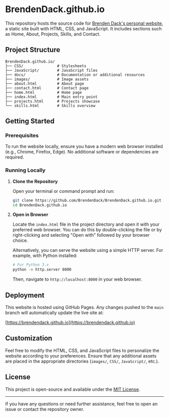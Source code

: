 # BrendenDack.github.io

This repository hosts the source code for [Brenden Dack's personal website](https://brendendack.github.io/), a static site built with HTML, CSS, and JavaScript. It includes sections such as Home, About, Projects, Skills, and Contact.

## Project Structure

```
BrendenDack.github.io/
├── CSS/               # Stylesheets
├── JavaScript/        # JavaScript files
├── docs/              # Documentation or additional resources
├── images/            # Image assets
├── about.html         # About page
├── contact.html       # Contact page
├── home.html          # Home page
├── index.html         # Main entry point
├── projects.html      # Projects showcase
└── skills.html        # Skills overview
```

## Getting Started

### Prerequisites

To run the website locally, ensure you have a modern web browser installed (e.g., Chrome, Firefox, Edge). No additional software or dependencies are required.

### Running Locally

1. **Clone the Repository**

   Open your terminal or command prompt and run:

   ```bash
   git clone https://github.com/BrendenDack/BrendenDack.github.io.git
   cd BrendenDack.github.io
   ```

2. **Open in Browser**

   Locate the `index.html` file in the project directory and open it with your preferred web browser. You can do this by double-clicking the file or by right-clicking and selecting "Open with" followed by your browser choice.

   Alternatively, you can serve the website using a simple HTTP server. For example, with Python installed:

   ```bash
   # For Python 3.x
   python -m http.server 8000
   ```

   Then, navigate to `http://localhost:8000` in your web browser.

## Deployment

This website is hosted using GitHub Pages. Any changes pushed to the `main` branch will automatically update the live site at:

[https://brendendack.github.io](https://brendendack.github.io)

## Customization

Feel free to modify the HTML, CSS, and JavaScript files to personalize the website according to your preferences. Ensure that any additional assets are placed in the appropriate directories (`images/`, `CSS/`, `JavaScript/`, etc.).

## License

This project is open-source and available under the [MIT License](LICENSE).

---

If you have any questions or need further assistance, feel free to open an issue or contact the repository owner.
